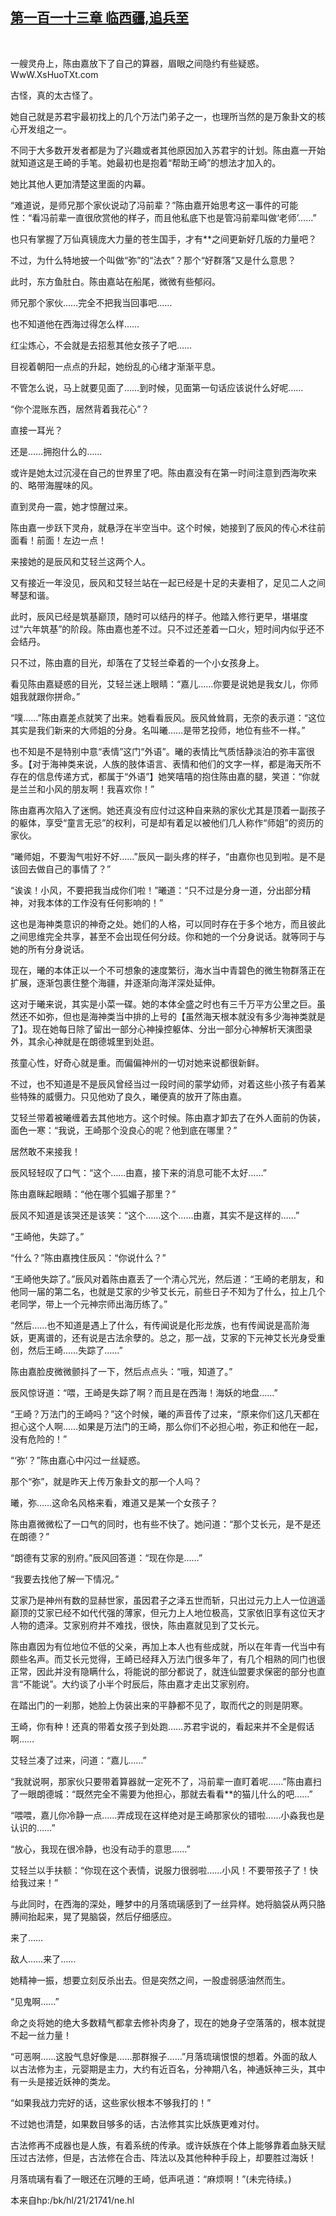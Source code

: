 ## [第一百一十三章 临西疆,追兵至](https://www.xxbiquge.com/11_11207/9042822.html)
﻿

  一艘灵舟上，陈由嘉放下了自己的算器，眉眼之间隐约有些疑惑。WwW.XsHuoTXt.com

  古怪，真的太古怪了。

  她自己就是苏君宇最初找上的几个万法门弟子之一，也理所当然的是万象卦文的核心开发组之一。

  不同于大多数开发者都是为了兴趣或者其他原因加入苏君宇的计划。陈由嘉一开始就知道这是王崎的手笔。她最初也是抱着“帮助王崎”的想法才加入的。

  她比其他人更加清楚这里面的内幕。

  “难道说，是师兄那个家伙说动了冯前辈？”陈由嘉开始思考这一事件的可能性：“看冯前辈一直很欣赏他的样子，而且他私底下也是管冯前辈叫做‘老师’……”

  也只有掌握了万仙真镜庞大力量的苍生国手，才有**之间更新好几版的力量吧？

  不过，为什么特地披一个叫做“弥”的“法衣”？那个“好群落”又是什么意思？

  此时，东方鱼肚白。陈由嘉站在船尾，微微有些郁闷。

  师兄那个家伙……完全不把我当回事吧……

  也不知道他在西海过得怎么样……

  红尘炼心，不会就是去招惹其他女孩子了吧……

  目视着朝阳一点点的升起，她纷乱的心绪才渐渐平息。

  不管怎么说，马上就要见面了……到时候，见面第一句话应该说什么好呢……

  “你个混账东西，居然背着我花心”？

  直接一耳光？

  还是……拥抱什么的……

  或许是她太过沉浸在自己的世界里了吧。陈由嘉没有在第一时间注意到西海吹来的、略带海腥味的风。

  直到灵舟一震，她才惊醒过来。

  陈由嘉一步跃下灵舟，就悬浮在半空当中。这个时候，她接到了辰风的传心术往前面看！前面！左边一点！

  来接她的是辰风和艾轻兰这两个人。

  又有接近一年没见，辰风和艾轻兰站在一起已经是十足的夫妻相了，足见二人之间琴瑟和谐。

  此时，辰风已经是筑基巅顶，随时可以结丹的样子。他踏入修行更早，堪堪度过“六年筑基”的阶段。陈由嘉也差不过。只不过还差着一口火，短时间内似乎还不会结丹。

  只不过，陈由嘉的目光，却落在了艾轻兰牵着的一个小女孩身上。

  看见陈由嘉疑惑的目光，艾轻兰迷上眼睛：“嘉儿……你要是说她是我女儿，你师姐我就跟你拼命。”

  “噗……”陈由嘉差点就笑了出来。她看看辰风。辰风耸耸肩，无奈的表示道：“这位其实是我们新来的大师姐的分身。名叫曦……是带艺投师，地位有些不一样。”

  也不知是不是特别中意“表情”这门“外语”。曦的表情比气质恬静淡泊的弥丰富很多。【对于海神类来说，人族的肢体语言、表情和他们的文字一样，都是海天所不存在的信息传递方式，都属于“外语”】她笑嘻嘻的抱住陈由嘉的腿，笑道：“你就是兰兰和小风的朋友啊！我喜欢你！”

  陈由嘉再次陷入了迷惘。她还真没有应付过这种自来熟的家伙尤其是顶着一副孩子的躯体，享受“童言无忌”的权利，可是却有着足以被他们几人称作“师姐”的资历的家伙。

  “曦师姐，不要淘气啦好不好……”辰风一副头疼的样子，“由嘉你也见到啦。是不是该回去做自己的事情了？”

  “诶诶！小风，不要把我当成你们啦！”曦道：“只不过是分身一道，分出部分精神，对我本体的工作没有任何影响的！”

  这也是海神类意识的神奇之处。她们的人格，可以同时存在于多个地方，而且彼此之间思维完全共享，甚至不会出现任何分歧。你和她的一个分身说话。就等同于与她的所有分身说话。

  现在，曦的本体正以一个不可想象的速度繁衍，海水当中青碧色的微生物群落正在扩展，逐渐包裹住整个海疆，并逐渐向海洋深处延伸。

  这对于曦来说，其实是小菜一碟。她的本体全盛之时也有三千万平方公里之巨。虽然还不如弥，但也是海神类当中排的上号的【虽然海天根本就没有多少海神类就是了】。现在她每日除了留出一部分心神操控躯体、分出一部分心神解析天演图录外，其余心神就是在朗德城里到处逛。

  孩童心性，好奇心就是重。而偏偏神州的一切对她来说都很新鲜。

  不过，也不知道是不是辰风曾经当过一段时间的蒙学幼师，对着这些小孩子有着某些特殊的威慑力。只见他劝了良久，曦便真的放开了陈由嘉。

  艾轻兰带着被曦缠着去其他地方。这个时候。陈由嘉才卸去了在外人面前的伪装，面色一寒：“我说，王崎那个没良心的呢？他到底在哪里？”

  居然敢不来接我！

  辰风轻轻叹了口气：“这个……由嘉，接下来的消息可能不太好……”

  陈由嘉眯起眼睛：“他在哪个狐媚子那里？”

  辰风不知道是该哭还是该笑：“这个……这个……由嘉，其实不是这样的……”

  “王崎他，失踪了。”

  “什么？”陈由嘉拽住辰风：“你说什么？”

  “王崎他失踪了。”辰风对着陈由嘉丢了一个清心咒光，然后道：“王崎的老朋友，和他同一届的第二名，也就是艾家的少爷艾长元，前些日子不知为了什么，拉上几个老同学，带上一个元神宗师出海历练了。”

  “然后……也不知道是遇上了什么，有传闻说是化形龙族，也有传闻说是高阶海妖，更离谱的，还有说是古法余孽的。总之，那一战，艾家的下元神艾长光身受重创，然后王崎……失踪了……”

  陈由嘉脸皮微微颤抖了一下，然后点点头：“哦，知道了。”

  辰风惊讶道：“喂，王崎是失踪了啊？而且是在西海！海妖的地盘……”

  “王崎？万法门的王崎吗？”这个时候，曦的声音传了过来，“原来你们这几天都在担心这个人啊……如果是万法门的王崎，那么你们不必担心啦，弥正和他在一起，没有危险的！”

  “‘弥’？”陈由嘉心中闪过一丝疑惑。

  那个“弥”，就是昨天上传万象卦文的那一个人吗？

  曦，弥……这命名风格来看，难道又是某一个女孩子？

  陈由嘉微微松了一口气的同时，也有些不快了。她问道：“那个艾长元，是不是还在朗德？”

  “朗德有艾家的别府。”辰风回答道：“现在你是……”

  “我要去找他了解一下情况。”

  艾家乃是神州有数的显赫世家，虽因君子之泽五世而斩，只出过元力上人一位逍遥巅顶的艾家已经不如代代强的薄家，但元力上人地位极高，艾家依旧享有这位天才人物的遗泽。艾家别府并不难找，很快，陈由嘉就见到了艾长元。

  陈由嘉因为有位地位不低的父亲，再加上本人也有些成就，所以在年青一代当中有颇些名声。而艾长元觉得，王崎已经拜入万法门很多年了，有几个相熟的同门也很正常，因此并没有隐瞒什么，将能说的部分都说了，就连仙盟要求保密的部分也直言“不能说”。大约谈了小半个时辰后，陈由嘉才走出艾家别府。

  在踏出门的一刹那，她脸上伪装出来的平静都不见了，取而代之的则是阴寒。

  王崎，你有种！还真的带着女孩子到处跑……苏君宇说的，看起来并不全是假话啊……

  艾轻兰凑了过来，问道：“嘉儿……”

  “我就说啊，那家伙只要带着算器就一定死不了，冯前辈一直盯着呢……”陈由嘉扫了一眼朗德城：“既然完全不需要为他担心，那就去看看**的猫儿什么的吧……”

  “喂喂，嘉儿你冷静一点……弄成现在这样绝对是王崎那家伙的错啦……小淼我也是认识的……”

  “放心，我现在很冷静，也没有动手的意思……”

  艾轻兰以手扶额：“你现在这个表情，说服力很弱啦……小风！不要带孩子了！快给我过来！”

  与此同时，在西海的深处，睡梦中的月落琉璃感到了一丝异样。她将脑袋从两只胳膊间抬起来，晃了晃脑袋，然后仔细感应。

  来了……

  敌人……来了……

  她精神一振，想要立刻反杀出去。但是突然之间，一股虚弱感油然而生。

  “见鬼啊……”

  命之炎将她的绝大多数精气都拿去修补肉身了，现在的她身子空落落的，根本就提不起一丝力量！

  “可恶啊……这股气息好像是……那群猴子……”月落琉璃恨恨的想着。外面的敌人以古法修为主，元婴期是主力，大约有近百名，分神期八名，神通妖神三头，其中有一头是接近妖神的类龙。

  “如果我战力完好的话，这些家伙根本不够我打的！”

  不过她也清楚，如果数目够多的话，古法修其实比妖族更难对付。

  古法修再不成器也是人族，有着系统的传承。或许妖族在个体上能够靠着血脉天赋压过古法修，但是，古法修在合击、阵法以及其他种种手段上，却要胜过海妖！

  月落琉璃有看了一眼还在沉睡的王崎，低声吼道：“麻烦啊！”(未完待续。)

  本来自hp:/bk/hl/21/21741/ne.hl
